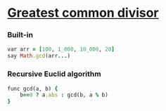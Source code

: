 [1]: https://rosettacode.org/wiki/Greatest_common_divisor

# [Greatest common divisor][1]

### Built-in

```ruby
var arr = [100, 1_000, 10_000, 20]
say Math.gcd(arr...)
```


### Recursive Euclid algorithm

```ruby
func gcd(a, b) {
    b==0 ? a.abs : gcd(b, a % b)
}
```
